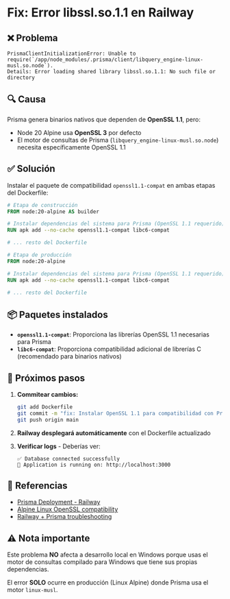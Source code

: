 # Fix: Error libssl.so.1.1 en Railway

## ❌ Problema

```
PrismaClientInitializationError: Unable to require(`/app/node_modules/.prisma/client/libquery_engine-linux-musl.so.node`).
Details: Error loading shared library libssl.so.1.1: No such file or directory
```

## 🔍 Causa

Prisma genera binarios nativos que dependen de **OpenSSL 1.1**, pero:
- Node 20 Alpine usa **OpenSSL 3** por defecto
- El motor de consultas de Prisma (`libquery_engine-linux-musl.so.node`) necesita específicamente OpenSSL 1.1

## ✅ Solución

Instalar el paquete de compatibilidad `openssl1.1-compat` en ambas etapas del Dockerfile:

```dockerfile
# Etapa de construcción
FROM node:20-alpine AS builder

# Instalar dependencias del sistema para Prisma (OpenSSL 1.1 requerido)
RUN apk add --no-cache openssl1.1-compat libc6-compat

# ... resto del Dockerfile

# Etapa de producción
FROM node:20-alpine

# Instalar dependencias del sistema para Prisma (OpenSSL 1.1 requerido)
RUN apk add --no-cache openssl1.1-compat libc6-compat

# ... resto del Dockerfile
```

## 📦 Paquetes instalados

- **`openssl1.1-compat`**: Proporciona las librerías OpenSSL 1.1 necesarias para Prisma
- **`libc6-compat`**: Proporciona compatibilidad adicional de librerías C (recomendado para binarios nativos)

## 🚀 Próximos pasos

1. **Commitear cambios:**
   ```bash
   git add Dockerfile
   git commit -m "fix: Instalar OpenSSL 1.1 para compatibilidad con Prisma en Alpine"
   git push origin main
   ```

2. **Railway desplegará automáticamente** con el Dockerfile actualizado

3. **Verificar logs** - Deberías ver:
   ```
   ✅ Database connected successfully
   🚀 Application is running on: http://localhost:3000
   ```

## 🔗 Referencias

- [Prisma Deployment - Railway](https://www.prisma.io/docs/guides/deployment/deployment-guides/deploying-to-railway)
- [Alpine Linux OpenSSL compatibility](https://github.com/prisma/prisma/issues/861)
- [Railway + Prisma troubleshooting](https://docs.railway.app/troubleshoot/fixing-common-errors)

## ⚠️ Nota importante

Este problema **NO** afecta a desarrollo local en Windows porque usas el motor de consultas compilado para Windows que tiene sus propias dependencias.

El error **SOLO** ocurre en producción (Linux Alpine) donde Prisma usa el motor `linux-musl`.
